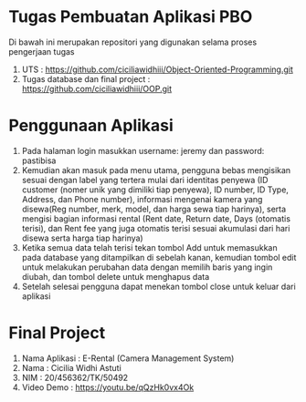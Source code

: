 # Tugas Pembuatan Aplikasi PBO 
Di bawah ini merupakan repositori yang digunakan selama proses pengerjaan tugas 
1. UTS : https://github.com/ciciliawidhiii/Object-Oriented-Programming.git
2. Tugas database dan final project : https://github.com/ciciliawidhiii/OOP.git

# Penggunaan Aplikasi 
1. Pada halaman login masukkan username: jeremy dan password: pastibisa 
2. Kemudian akan masuk pada menu utama, pengguna bebas mengisikan sesuai dengan label yang tertera mulai dari identitas penyewa (ID customer (nomer unik yang dimiliki tiap penyewa), ID number, ID Type, Address, dan Phone number), informasi mengenai kamera yang disewa(Reg number, merk, model, dan harga sewa tiap harinya), serta mengisi bagian informasi rental (Rent date, Return date, Days (otomatis terisi), dan Rent fee yang juga otomatis terisi sesuai akumulasi dari hari disewa serta harga tiap harinya)
3. Ketika semua data telah terisi tekan tombol Add untuk memasukkan pada database yang ditampilkan di sebelah kanan, kemudian tombol edit untuk melakukan perubahan data dengan memilih baris yang ingin diubah, dan tombol delete untuk menghapus data
4. Setelah selesai pengguna dapat menekan tombol close untuk keluar dari aplikasi 

# Final Project 
1. Nama Aplikasi : E-Rental (Camera Management System) 
2. Nama  : Cicilia Widhi Astuti 
3. NIM : 20/456362/TK/50492
4. Video Demo : https://youtu.be/qQzHk0vx4Ok


